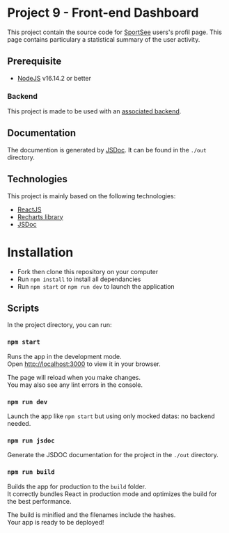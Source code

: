 # Project 9 - Front-end Dashboard

This project contain the source code for [SportSee](https://openclassrooms.com/fr/paths/516/projects/812/assignment) users's profil page. This page contains particulary a statistical summary of the user activity.

## Prerequisite

- [NodeJS](https://nodejs.org/en/) v16.14.2 or better

### Backend

This project is made to be used with an [associated backend](https://github.com/WandoCode/P9-front-end-dashboard).

## Documentation

The documention is generated by [JSDoc](https://jsdoc.app/). It can be found in the `./out` directory.

## Technologies

This project is mainly based on the following technologies:

- [ReactJS](https://reactjs.org/)
- [Recharts library](https://recharts.org/en-US/)
- [JSDoc](https://jsdoc.app/)

# Installation

- Fork then clone this repository on your computer
- Run `npm install` to install all dependancies
- Run `npm start` or `npm run dev` to launch the application

## Scripts

In the project directory, you can run:

### `npm start`

Runs the app in the development mode.\
Open [http://localhost:3000](http://localhost:3000) to view it in your browser.

The page will reload when you make changes.\
You may also see any lint errors in the console.

### `npm run dev`

Launch the app like `npm start` but using only mocked datas: no backend needed.

### `npm run jsdoc`

Generate the JSDOC documentation for the project in the `./out` directory.

### `npm run build`

Builds the app for production to the `build` folder.\
It correctly bundles React in production mode and optimizes the build for the best performance.

The build is minified and the filenames include the hashes.\
Your app is ready to be deployed!
